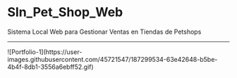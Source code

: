 # Sln_Pet_Shop_Web
Sistema Local Web para Gestionar Ventas en Tiendas de Petshops
<hr>
![Portfolio-1](https://user-images.githubusercontent.com/45721547/187299534-63e42648-b5be-4b4f-8db1-3556a6ebff52.gif)
